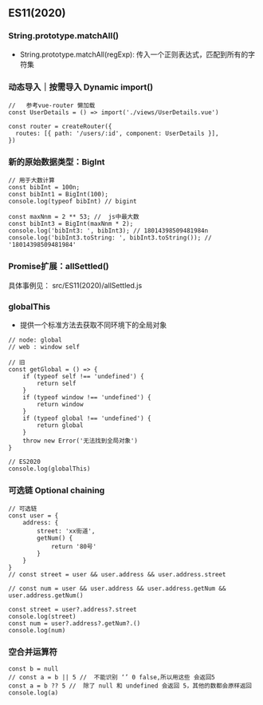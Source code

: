 ## ES11(2020)

### String.prototype.matchAll()
- String.prototype.matchAll(regExp): 传入一个正则表达式，匹配到所有的字符集 

### 动态导入｜按需导入 Dynamic import()
```
//   参考vue-router 懒加载
const UserDetails = () => import('./views/UserDetails.vue')

const router = createRouter({
  routes: [{ path: '/users/:id', component: UserDetails }],
})
```

### 新的原始数据类型：BigInt 
```
// 用于大数计算
const bibInt = 100n;
const bibInt1 = BigInt(100);
console.log(typeof bibInt) // bigint

const maxNnm = 2 ** 53; //  js中最大数
const bibInt3 = BigInt(maxNnm * 2);
console.log('bibInt3: ', bibInt3); // 18014398509481984n
console.log('bibInt3.toString: ', bibInt3.toString()); // '18014398509481984'
```
### Promise扩展：allSettled()

具体事例见： src/ES11(2020)/allSettled.js

### globalThis

- 提供一个标准方法去获取不同环境下的全局对象
```
// node: global
// web : window self

// 旧
const getGlobal = () => {
    if (typeof self !== 'undefined') {
        return self
    }
    if (typeof window !== 'undefined') {
        return window
    }
    if (typeof global !== 'undefined') {
        return global
    }
    throw new Error('无法找到全局对象')
}

// ES2020
console.log(globalThis)
```
### 可选链 Optional chaining
```
// 可选链
const user = {
    address: {
        street: 'xx街道',
        getNum() {
            return '80号'
        }
    }
}
// const street = user && user.address && user.address.street

// const num = user && user.address && user.address.getNum && user.address.getNum()

const street = user?.address?.street
console.log(street)
const num = user?.address?.getNum?.()
console.log(num)
```
### 空合并运算符
```
const b = null
// const a = b || 5 //  不能识别 ‘’ 0 false,所以用这些 会返回5
const a = b ?? 5 //  除了 null 和 undefined 会返回 5，其他的数都会原样返回
console.log(a)
```
